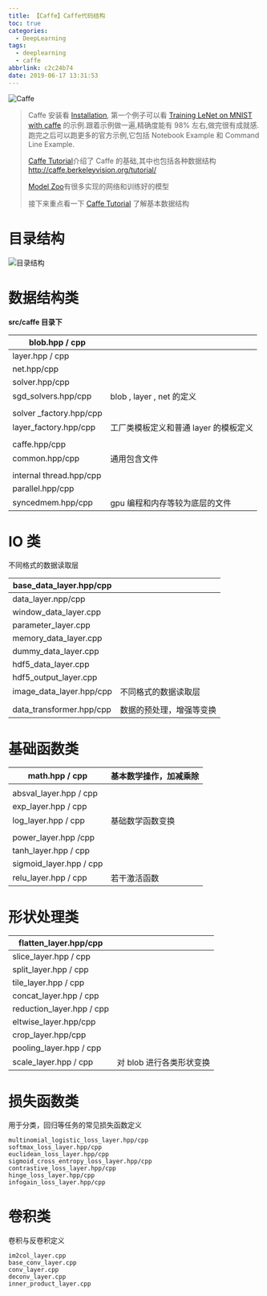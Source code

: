 ```yaml
---
title: 【Caffe】Caffe代码结构
toc: true
categories:
  - DeepLearning
tags:
  - deeplearning
  - caffe
abbrlink: c2c24b74
date: 2019-06-17 13:31:53
---
```


![Caffe](https://image.shuiyujie.com/2019-06-17-18-25-09.png)

> Caffe 安装看 [Installation](http://caffe.berkeleyvision.org/installation.html), 第一个例子可以看 [Training LeNet on MNIST with caffe](http://caffe.berkeleyvision.org/gathered/examples/mnist.html)  的示例.跟着示例做一遍,精确度能有 98% 左右,做完很有成就感.跑完之后可以跑更多的官方示例,它包括 Notebook Example 和 Command Line Example.
>
> [Caffe Tutorial](http://caffe.berkeleyvision.org/tutorial/)介绍了 Caffe 的基础,其中也包括各种数据结构 http://caffe.berkeleyvision.org/tutorial/
>
> [Model Zoo](http://caffe.berkeleyvision.org/model_zoo.html)有很多实现的网络和训练好的模型
>
> 接下来重点看一下 [Caffe Tutorial](http://caffe.berkeleyvision.org/tutorial/) 了解基本数据结构

<!--more -->

# 目录结构

![目录结构](https://image.shuiyujie.com/2019-09-22-22-22-16.png)

# 数据结构类

**src/caffe 目录下**

| blob.hpp / cpp          |                                       |
| ----------------------- | ------------------------------------- |
| layer.hpp / cpp         |                                       |
| net.hpp/cpp             |                                       |
| solver.hpp/cpp          |                                       |
| sgd_solvers.hpp/cpp     | blob , layer , net 的定义             |
|                         |                                       |
| solver _factory.hpp/cpp |                                       |
| layer_factory.hpp/cpp   | 工厂类模板定义和普通 layer 的模板定义 |
|                         |                                       |
| caffe.hpp/cpp           |                                       |
| common.hpp/cpp          | 通用包含文件                          |
|                         |                                       |
| internal thread.hpp/cpp |                                       |
| parallel.hpp/cpp        |                                       |
| syncedmem.hpp/cpp       | gpu 编程和内存等较为底层的文件        |

# IO 类

不同格式的数据读取层

| base_data_layer.hpp/cpp  |                          |
| ------------------------ | ------------------------ |
| data_layer.npp/cpp       |                          |
| window_data_layer.cpp    |                          |
| parameter_layer.cpp      |                          |
| memory_data_layer.cpp    |                          |
| dummy_data_layer.cpp     |                          |
| hdf5_data_layer.cpp      |                          |
| hdf5_output_layer.cpp    |                          |
| image_data_layer.hpp/cpp | 不同格式的数据读取层     |
|                          |                          |
| data_transformer.hpp/cpp | 数据的预处理，增强等变换 |

# 基础函数类

| math.hpp / cpp          | 基本数学操作，加减乘除 |
| ----------------------- | ---------------------- |
|                         |                        |
| absval_layer.hpp / cpp  |                        |
| exp_layer.hpp / cpp     |                        |
| log_layer.hpp / cpp     | 基础数学函数变换       |
|                         |                        |
| power_layer.hpp /cpp    |                        |
| tanh_layer.hpp / cpp    |                        |
| sigmoid_layer.hpp / cpp |                        |
| relu_layer.hpp / cpp    | 若干激活函数           |

# 形状处理类

| flatten_layer.hpp/cpp     |                          |
| ------------------------- | ------------------------ |
| slice_layer.hpp / cpp     |                          |
| split_layer.hpp / cpp     |                          |
| tile_layer.hpp / cpp      |                          |
| concat_layer.hpp / cpp    |                          |
| reduction_layer.hpp / cpp |                          |
| eltwise_layer.hpp/cpp     |                          |
| crop_layer.hpp/cpp        |                          |
| pooling_layer.hpp / cpp   |                          |
| scale_layer.hpp / cpp     | 对 blob 进行各类形状变换 |

# 损失函数类

用于分类，回归等任务的常见损失函数定义

```
multinomial_logistic_loss_layer.hpp/cpp
softmax_loss_layer.hpp/cpp
euclidean_loss_layer.hpp/cpp
sigmoid_cross_entropy_loss_layer.hpp/cpp
contrastive_loss_layer.hpp/cpp
hinge_loss_layer.hpp/cpp
infogain_loss_layer.hpp/cpp
```

# 卷积类

卷积与反卷积定义

```
im2col_layer.cpp
base_conv_layer.cpp
conv_layer.cpp
deconv_layer.cpp
inner_product_layer.cpp
```

